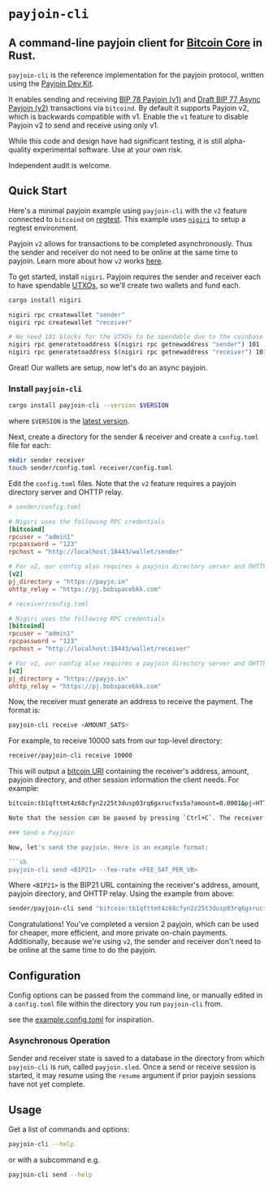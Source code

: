 # `payjoin-cli`

## A command-line payjoin client for [Bitcoin Core](https://github.com/bitcoin/bitcoin?tab=readme-ov-file) in Rust.

`payjoin-cli` is the reference implementation for the payjoin protocol, written using the [Payjoin Dev Kit](https://payjoindevkit.org).

It enables sending and receiving [BIP 78 Payjoin
(v1)](https://github.com/bitcoin/bips/blob/master/bip-0078.mediawiki) and [Draft
BIP 77 Async Payjoin (v2)](https://github.com/bitcoin/bips/pull/1483)
transactions via `bitcoind`. By default it supports Payjoin v2, which is
backwards compatible with v1. Enable the `v1` feature to disable Payjoin v2 to
send and receive using only v1.

While this code and design have had significant testing, it is still alpha-quality experimental software. Use at your own risk.

Independent audit is welcome.

## Quick Start

Here's a minimal payjoin example using `payjoin-cli` with the `v2` feature connected to `bitcoind` on [regtest](https://developer.bitcoin.org/examples/testing.html#regtest-mode). This example uses [`nigiri`](https://github.com/vulpemventures/nigiri) to setup a regtest environment. 

Payjoin `v2` allows for transactions to be completed asynchronously. Thus the sender and receiver do not need to be online at the same time to payjoin. Learn more about how `v2` works [here](https://payjoin.org/docs/how-it-works/payjoin-v2-bip-77).

To get started, install `nigiri`. Payjoin requires the sender and receiver each to have spendable [UTXOs](https://www.unchained.com/blog/what-is-a-utxo-bitcoin), so we'll create two wallets and fund each.

```sh
cargo install nigiri

nigiri rpc createwallet "sender"
nigiri rpc createwallet "receiver"

# We need 101 blocks for the UTXOs to be spendable due to the coinbase maturity requirement.
nigiri rpc generatetoaddress $(nigiri rpc getnewaddress "sender") 101
nigiri rpc generatetoaddress $(nigiri rpc getnewaddress "receiver") 101
```

Great! Our wallets are setup, now let's do an async payjoin.

### Install `payjoin-cli`

```sh
cargo install payjoin-cli --version $VERSION
```

where `$VERSION` is the [latest version](https://crates.io/crates/payjoin-cli).

Next, create a directory for the sender & receiver and create a `config.toml` file for each:

```sh
mkdir sender receiver
touch sender/config.toml receiver/config.toml
```

Edit the `config.toml` files. Note that the `v2` feature requires a payjoin directory server and OHTTP relay.

```toml
# sender/config.toml

# Nigiri uses the following RPC credentials
[bitcoind]
rpcuser = "admin1"
rpcpassword = "123"
rpchost = "http://localhost:18443/wallet/sender"

# For v2, our config also requires a payjoin directory server and OHTTP relay
[v2]
pj_directory = "https://payjo.in"
ohttp_relay = "https://pj.bobspacebkk.com"
```

```toml
# receiver/config.toml

# Nigiri uses the following RPC credentials
[bitcoind]
rpcuser = "admin1"
rpcpassword = "123"
rpchost = "http://localhost:18443/wallet/receiver"

# For v2, our config also requires a payjoin directory server and OHTTP relay
[v2]
pj_directory = "https://payjo.in"
ohttp_relay = "https://pj.bobspacebkk.com"
```

Now, the receiver must generate an address to receive the payment. The format is:

```sh
payjoin-cli receive <AMOUNT_SATS>
```

For example, to receive 10000 sats from our top-level directory:

```sh
receiver/payjoin-cli receive 10000
```

This will output a [bitcoin URI](https://github.com/bitcoin/bips/blob/master/bip-0021.mediawiki) containing the receiver's address, amount, payjoin directory, and other session information the client needs. For example:

```sh
bitcoin:tb1qfttmt4z68cfyn2z25t3dusp03rq6gxrucfxs5a?amount=0.0001&pj=HTTPS://PAYJO.IN/EUQKYLU92GC6U%23RK1QFWVXS2LQ2VD4T6DUMQ0F4RZQ5NL9GM0EFWVHJZ9L796L20Z7SL3J+OH1QYP87E2AVMDKXDTU6R25WCPQ5ZUF02XHNPA65JMD8ZA2W4YRQN6UUWG+EX10T57UE```

Note that the session can be paused by pressing `Ctrl+C`. The receiver can come back online and resume the session by running `payjoin-cli resume` again, and the sender may do a `send` against it while the receiver is offline.

### Send a Payjoin

Now, let's send the payjoin. Here is an example format:

```sh
payjoin-cli send <BIP21> --fee-rate <FEE_SAT_PER_VB>
```

Where `<BIP21>` is the BIP21 URL containing the receiver's address, amount, payjoin directory, and OHTTP relay. Using the example from above:

```sh
sender/payjoin-cli send "bitcoin:tb1qfttmt4z68cfyn2z25t3dusp03rq6gxrucfxs5a?amount=0.0001&pj=HTTPS://PAYJO.IN/EUQKYLU92GC6U%23RK1QFWVXS2LQ2VD4T6DUMQ0F4RZQ5NL9GM0EFWVHJZ9L796L20Z7SL3J+OH1QYP87E2AVMDKXDTU6R25WCPQ5ZUF02XHNPA65JMD8ZA2W4YRQN6UUWG+EX10T57UE" --fee-rate 1
```

Congratulations! You've completed a version 2 payjoin, which can be used for cheaper, more efficient, and more private on-chain payments. Additionally, because we're using `v2`, the sender and receiver don't need to be online at the same time to do the payjoin.

## Configuration

Config options can be passed from the command line, or manually edited in a `config.toml` file within the directory you run `payjoin-cli` from.

see the
[example.config.toml](https://github.com/payjoin/rust-payjoin/blob/fde867b93ede767c9a50913432a73782a94ef40b/payjoin-cli/example.config.toml)
for inspiration.


### Asynchronous Operation

Sender and receiver state is saved to a database in the directory from which `payjoin-cli` is run, called `payjoin.sled`. Once a send or receive session is started, it may resume using the `resume` argument if prior payjoin sessions have not yet complete.

## Usage

Get a list of commands and options:

```sh
payjoin-cli --help
```

or with a subcommand e.g.

```sh
payjoin-cli send --help
```
